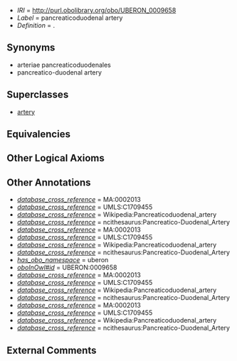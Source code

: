  * *IRI* = http://purl.obolibrary.org/obo/UBERON_0009658
 * *Label* = pancreaticoduodenal artery
 * *Definition* = .

## Synonyms

 * arteriae pancreaticoduodenales
 * pancreatico-duodenal artery

## Superclasses

 * [artery](../../UBERON/37/UBERON_0001637.md)

## Equivalencies


## Other Logical Axioms


## Other Annotations

 * *[database_cross_reference](../../ef/oboInOwl#hasDbXref.md)* = MA:0002013
 * *[database_cross_reference](../../ef/oboInOwl#hasDbXref.md)* = UMLS:C1709455
 * *[database_cross_reference](../../ef/oboInOwl#hasDbXref.md)* = Wikipedia:Pancreaticoduodenal_artery
 * *[database_cross_reference](../../ef/oboInOwl#hasDbXref.md)* = ncithesaurus:Pancreatico-Duodenal_Artery
 * *[database_cross_reference](../../ef/oboInOwl#hasDbXref.md)* = MA:0002013
 * *[database_cross_reference](../../ef/oboInOwl#hasDbXref.md)* = UMLS:C1709455
 * *[database_cross_reference](../../ef/oboInOwl#hasDbXref.md)* = Wikipedia:Pancreaticoduodenal_artery
 * *[database_cross_reference](../../ef/oboInOwl#hasDbXref.md)* = ncithesaurus:Pancreatico-Duodenal_Artery
 * *[has_obo_namespace](../../ce/oboInOwl#hasOBONamespace.md)* = uberon
 * *[oboInOwl#id](../../id/oboInOwl#id.md)* = UBERON:0009658
 * *[database_cross_reference](../../ef/oboInOwl#hasDbXref.md)* = MA:0002013
 * *[database_cross_reference](../../ef/oboInOwl#hasDbXref.md)* = UMLS:C1709455
 * *[database_cross_reference](../../ef/oboInOwl#hasDbXref.md)* = Wikipedia:Pancreaticoduodenal_artery
 * *[database_cross_reference](../../ef/oboInOwl#hasDbXref.md)* = ncithesaurus:Pancreatico-Duodenal_Artery
 * *[database_cross_reference](../../ef/oboInOwl#hasDbXref.md)* = MA:0002013
 * *[database_cross_reference](../../ef/oboInOwl#hasDbXref.md)* = UMLS:C1709455
 * *[database_cross_reference](../../ef/oboInOwl#hasDbXref.md)* = Wikipedia:Pancreaticoduodenal_artery
 * *[database_cross_reference](../../ef/oboInOwl#hasDbXref.md)* = ncithesaurus:Pancreatico-Duodenal_Artery

## External Comments

